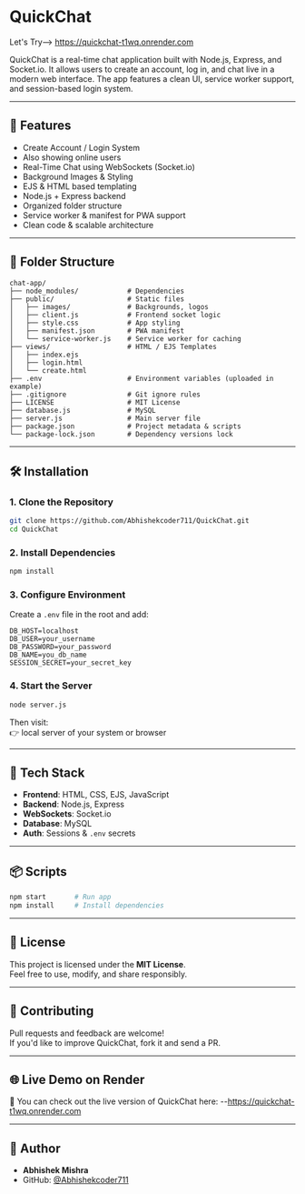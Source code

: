 # QuickChat 
Let's Try--> https://quickchat-t1wq.onrender.com

QuickChat is a real-time chat application built with Node.js, Express, and Socket.io. It allows users to create an account, log in, and chat live in a modern web interface. The app features a clean UI, service worker support, and session-based login system.

---

## 🚀 Features

- Create Account / Login System
- Also showing online users
- Real-Time Chat using WebSockets (Socket.io)
- Background Images & Styling
- EJS & HTML based templating
- Node.js + Express backend
- Organized folder structure
- Service worker & manifest for PWA support
- Clean code & scalable architecture

---

## 📁 Folder Structure

```
chat-app/
├── node_modules/            # Dependencies
├── public/                  # Static files
│   ├── images/              # Backgrounds, logos
│   ├── client.js            # Frontend socket logic
│   ├── style.css            # App styling
│   ├── manifest.json        # PWA manifest
│   └── service-worker.js    # Service worker for caching
├── views/                   # HTML / EJS Templates
│   ├── index.ejs
│   ├── login.html
│   └── create.html
├── .env                     # Environment variables (uploaded in example)
├── .gitignore               # Git ignore rules
├── LICENSE                  # MIT License
├── database.js              # MySQL
├── server.js                # Main server file
├── package.json             # Project metadata & scripts
└── package-lock.json        # Dependency versions lock
```

---

## 🛠️ Installation

### 1. Clone the Repository

```bash
git clone https://github.com/Abhishekcoder711/QuickChat.git
cd QuickChat
```

### 2. Install Dependencies

```bash
npm install
```

### 3. Configure Environment

Create a `.env` file in the root and add:

```env
DB_HOST=localhost
DB_USER=your_username
DB_PASSWORD=your_password
DB_NAME=you_db_name
SESSION_SECRET=your_secret_key
```

### 4. Start the Server

```bash
node server.js
```

Then visit:  
👉 local server of your system or browser

---

## 🧪 Tech Stack

- **Frontend**: HTML, CSS, EJS, JavaScript
- **Backend**: Node.js, Express
- **WebSockets**: Socket.io
- **Database**: MySQL 
- **Auth**: Sessions & `.env` secrets

---

## 📦 Scripts

```bash
npm start       # Run app
npm install     # Install dependencies
```

---

## 📄 License

This project is licensed under the **MIT License**.  
Feel free to use, modify, and share responsibly.

---

## 🙌 Contributing

Pull requests and feedback are welcome!  
If you'd like to improve QuickChat, fork it and send a PR.

---

## 🌐 Live Demo on Render

🚧 You can check out the live version of QuickChat here: 
--https://quickchat-t1wq.onrender.com

---

## 👤 Author

- **Abhishek Mishra**
- GitHub: [@Abhishekcoder711](https://github.com/Abhishekcoder711)
